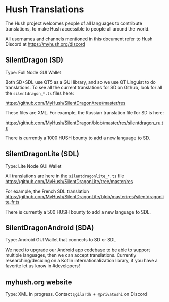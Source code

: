 # Hush Translations

The Hush project welcomes people of all languages to contribute translations, to make Hush accessible to people all around
the world. 

All usernames and channels mentioned in this document refer to Hush Discord at https://myhush.org/discord

## SilentDragon (SD)

Type: Full Node GUI Wallet

Both SD+SDL use QT5 as a GUI library, and so we use QT Linguist to do translations. To see all the current
translations for SD on Github, look for all the `silentdragon_*.ts` files here:

https://github.com/MyHush/SilentDragon/tree/master/res

These files are XML. For example, the Russian translation file for SD is here:

https://github.com/MyHush/SilentDragon/blob/master/res/silentdragon_ru.ts

There is currently a 1000 HUSH bounty to add a new language to SD.

## SilentDragonLite (SDL) 

Type: Lite Node GUI Wallet

All translations are here in the `silentdragonlite_*.ts` file https://github.com/MyHush/SilentDragonLite/tree/master/res

For example, the French SDL translation https://github.com/MyHush/SilentDragonLite/blob/master/res/silentdragonlite_fr.ts

There is currently a 500 HUSH bounty to add a new language to SDL.

## SilentDragonAndroid (SDA)

Type: Android GUI Wallet that connects to SD or SDL

We need to upgrade our Android app codebase to be able to support multiple languages, then we can accept translations.
Currently researching/deciding on a Kotlin internationalization library, if you have a favorite let us know in #developers!

## myhush.org website

Type: XML
In progress. Contact `@gilardh + @privatoshi` on Discord
